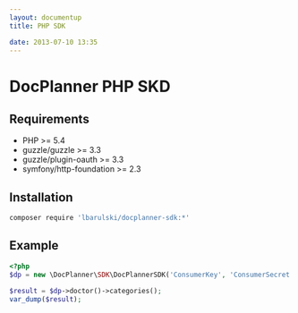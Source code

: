 ```yaml
---
layout: documentup
title: PHP SDK

date: 2013-07-10 13:35
---
```


DocPlanner PHP SKD
==================

Requirements
------------

 * PHP >= 5.4
 * guzzle/guzzle >= 3.3
 * guzzle/plugin-oauth >= 3.3
 * symfony/http-foundation >= 2.3

Installation
------------

```bash
composer require 'lbarulski/docplanner-sdk:*'
```

Example
-------

```php
<?php
$dp = new \DocPlanner\SDK\DocPlannerSDK('ConsumerKey', 'ConsumerSecret');

$result = $dp->doctor()->categories();
var_dump($result);
```